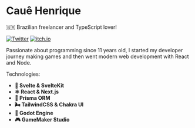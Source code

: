 # Cauê Henrique

🇧🇷 Brazilian freelancer and TypeScript lover!

[![Twitter](https://img.shields.io/badge/-@cauehsf-3498db?style=flat-square&labelColor=2980b9&logo=twitter&logoColor=white&link=https://twitter.com/cauehsf)](https://twitter.com/cauehsf)
[![itch.io](https://img.shields.io/badge/-@caueh-e74c3c?style=flat-square&labelColor=c0392b&logo=itch.io&logoColor=white&link=https://caueh.itch.io/)](https://caueh.itch.io/)

Passionate about programming since 11 years old, I started my developer journey making games and then went modern web development with React and Node.

Technologies:

- **🔗 Svelte & SvelteKit**
- **⚛️ React & Next.js**
- **📁 Prisma ORM**
- **🌬️ TailwindCSS & Chakra UI**
- **🤖 Godot Engine**
- **🎮 GameMaker Studio**
